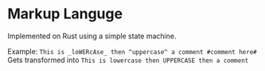 # Markup Languge

Implemented on Rust using a simple state machine.

Example: ``This is _loWERcAse_ then ^uppercase^ a comment #comment here#``
Gets transformed into ``This is lowercase then UPPERCASE then a comment``
